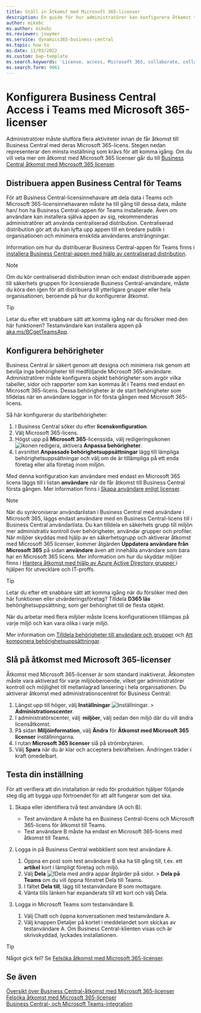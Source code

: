 ```yaml
---
title: Ställ in åtkomst med Microsoft 365-licenser
description: En guide för hur administratörer kan konfigurera åtkomst till Business Central med Microsoft 365-licenser.
author: mikebc
ms.author: mikebc
ms.reviewer: jswymer
ms.service: dynamics365-business-central
ms.topic: how-to
ms.date: 11/03/2022
ms.custom: bap-template
ms.search.keywords: 'License, access, Microsoft 365, collaborate, collaboration, Teams, Microsoft Teams'
ms.search.form: 9061
---
```

# Konfigurera Business Central Access i Teams med Microsoft 365-licenser

Administratörer måste slutföra flera aktiviteter innan de får åtkomst till Business Central med deras Microsoft 365-licens. Stegen nedan representerar den minsta inställning som krävs för att komma igång. Om du vill veta mer om åtkomst med Microsoft 365 licenser går du till [Business Central åtkomst med Microsoft 365 licenser](admin-access-with-m365-license.md).

## Distribuera appen Business Central för Teams

För att Business Central-licensinnehavare att dela data i Teams och Microsoft 365-licensinnehavaren måste ha till gång till dessa data, måste han/ hon ha Business Central-appen för Teams installerade. Även om användare kan installera själva appen av sig, rekommenderas administratörer att använda centraliserad distribution. Centraliserad distribution gör att du kan lyfta upp appen till en bredare publik i organisationen och minimera enskilda användares ansträngningar. 

Information om hur du distribuerar Business Central-appen för Teams finns i [installera Business Central-appen med hjälp av centraliserad distribution](admin-teams-integration.md#installing-the-business-central-app-by-using-centralized-deployment).

> [!NOTE]
> Om du kör centraliserad distribution innan och endast distribuerade appen till säkerhets gruppen för licensierade Business Central-användare, måste du köra den igen för att distribuera till ytterligare grupper eller hela organisationen, beroende på hur du konfigurerar åtkomst.

> [!TIP]
> Letar du efter ett snabbare sätt att komma igång när du försöker med den här funktionen? Testanvändare kan installera appen på [aka.ms/BCgetTeamsApp](https://aka.ms/BCgetTeamsApp).

## Konfigurera behörigheter

Business Central är säkert genom att designa och minimera risk genom att bevilja inga behörigheter till medföljande Microsoft 365-användare. Administratörer måste konfigurera objekt behörigheter som avgör vilka tabeller, sidor och rapporter som kan kommas åt i Teams med endast en Microsoft 365-licens. Dessa behörigheter är de start behörigheter som tilldelas när en användare loggar in för första gången med Microsoft 365-licens. 

Så här konfigurerar du startbehörigheter:

1. I Business Central söker du efter **licenskonfiguration**.
2. Välj Microsoft 365-licens.
3. Högst upp på **Microsoft 365**-licenssida, välj redigeringsikonen ![ikonen redigera](media/edit-pencil.png), aktivera **Anpassa behörigheter**. 
4. I avsnittet **Anpassade behörighetsuppsättningar** lägg till lämpliga behörighetsuppsättningar och välj om de är tillämpliga på ett enda företag eller alla företag inom miljön.

Med denna konfiguration kan användare med endast en Microsoft 365 licens läggs till i listan **användare** när de får åtkomst till Business Central första gången. Mer information finns i [Skapa användare enligt licenser](ui-how-users-permissions.md).

> [!NOTE]
> När du synkroniserar användarlistan i Business Central med användare i Microsoft 365, läggs endast användare med en Business Central-licens till i Business Central användarlista. Du kan tilldela en säkerhets grupp till miljön mer administrativ kontroll över behörigheter, användar grupper och profiler. När miljöer skyddas med hjälp av en säkerhetsgrupp och aktiverar åtkomst med Microsoft 365 licenser, kommer åtgärden **Uppdatera användare från Microsoft 365** på sidan **användare** även att innehålla användare som bara har en Microsoft 365 licens. Mer information om hur du skyddar miljöer finns i [ Hantera åtkomst med hjälp av Azure Active Directory grupper ](/dynamics365/business-central/dev-itpro/administration/tenant-admin-center-manage-access#manage-access-using-azure-active-directory-groups) i hjälpen för utvecklare och IT-proffs.

> [!TIP]
> Letar du efter ett snabbare sätt att komma igång när du försöker med den här funktionen eller utvärderingsföretag? Tilldela **D365 läs** behörighetsuppsättning, som ger behörighet till de flesta objekt.  

När du arbetar med flera miljöer måste licens konfigurationen tillämpas på varje miljö och kan vara olika i varje miljö. 

Mer information om [Tilldela behörigheter till användare och grupper](ui-define-granular-permissions.md) och [Att komponera behörighetsuppsättningar](/dynamics365/business-central/dev-itpro/developer/devenv-permissionset-composing).

## Slå på åtkomst med Microsoft 365-licenser

Åtkomst med Microsoft 365-licenser är som standard inaktiverat. Åtkomsten måste vara aktiverad för varje miljöoberoende, vilket ger administratörer kontroll och möjlighet till mellanlagrad lansering i hela organisationen. Du aktiverar åtkomst med administrationscentret för Business Central: 

1. Längst upp till höger, välj **Inställningar** ![Inställningar.](media/ui-experience/settings_icon_small.png "Inställningsikon för rollcenter") > **Administrationscenter**.  
2. I administratörscenter, välj  **miljöer**, välj sedan den miljö där du vill ändra licensåtkomst. 
3. På sidan **Miljöinformation**, välj **Ändra** för **Åtkomst med Microsoft 365 licenser** inställningarna.
4. I rutan **Microsoft 365 licenser** slå på strömbrytaren. 
5. Välj **Spara** när du är klar och acceptera bekräftelsen. Ändringen träder i kraft omedelbart.

## Testa din inställning

För att verifiera att din installation är redo för produktion hjälper följande steg dig att bygga upp förtroendet för att allt fungerar som det ska. 

1. Skapa eller identifiera två test användare (A och B).

   - Test användare A måste ha en Business Central-licens och Microsoft 365-licens för åtkomst till Teams.
   - Test användare B måste ha endast en Microsoft 365-licens med åtkomst till Teams.

2. Logga in på Business Central webbklient som test användare A.

   1. Öppna en post som test användare B ska ha till gång till, t.ex. ett **artikel** kort i lämpligt företag och miljö.
   2. Välj **Dela** ![!Dela med andra appar åtgärder på sidor.](media/share-icon.png) > **Dela på Teams** om du vill öppna fönstret Dela till Teams.
   3. I fältet **Dela till**, lägg till testanvändare B som mottagare. 
   4. Vänta tills länken har expanderats till ett kort och välj Dela. 

3. Logga in Microsoft Teams som testanvändare B.

   1. Välj Chatt och öppna konversationen med testanvändare A. 
   2. Välj knappen Detaljer på kortet i meddelandet som skickas av testanvändare A. Om Business Central-klienten visas och är skrivskyddad, lyckades installationen. 

> [!TIP]
> Något gick fel? Se [Felsöka åtkomst med Microsoft 365-licenser](admin-access-with-m365-license-troubleshooting.md).

## Se även

[Översikt över Business Central-åtkomst med Microsoft 365-licenser](admin-access-with-m365-license.md#minimum-requirements)  
[Felsöka åtkomst med Microsoft 365-licenser](admin-access-with-m365-license-troubleshooting.md)  
[Business Central- och Microsoft Teams-integration](across-teams-overview.md)  
